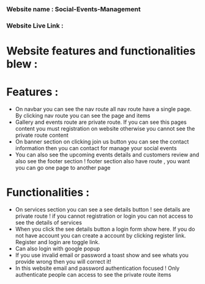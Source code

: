 <h3> Website name : Social-Events-Management </h3>

 <h3>Website Live Link : <a href="https://social-events-management-925e1.web.app/"></a></h3>


 <h1>Website features and functionalities blew : </h1>

 <h1>Features : </h1>
 <ul>
    <li> On navbar you can see the nav route all nav route have a single page. By clicking nav route you can see the page and items</li>
    <li>Gallery and events route are private route. If you can see this pages content you must registration on website otherwise you cannot see the private route content</li>
    <li>On banner section on clicking join us button you can see the contact information then you can contact for manage your social events</li>
    <li>You can also see the upcoming events details and customers review and also see the footer section ! footer section also have route , you want you can go one page to another page</li>
</ul>


<h1>Functionalities : </h1>
 <ul>
    <li> On services section you can see a see details button ! see details are private route ! if you cannot registration or login you can not access to see the details of services </li>
    <li>When you click the see details button a login form show here. If you do not have account you can create a account by clicking register link. Register and login are toggle link.</li>
    <li>Can also login with google popup</li>
    <li>If you use invalid email or password a toast show and see whats you provide wrong then you will correct it!</li>
    <li>In this website email and password authentication focused ! Only authenticate people can access to see the private route items</li>
</ul>

